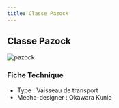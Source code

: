 ```yaml
---
title: Classe Pazock
---
```


Classe Pazock
-------------


![pazock](/images/stories/saga/msgundam/mechas/pazock.png)


### Fiche Technique


- Type : Vaisseau de transport   
- Mecha-designer : Okawara Kunio

